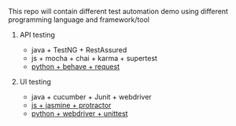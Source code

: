 This repo will contain different test automation demo using different programming language and framework/tool


1. API testing
   * java + TestNG + RestAssured
   * js + mocha + chai + karma + supertest
   * [python + behave + request](https://github.com/DanteYu/Test_Automation_Demo/tree/master/APITesting/python_behave_requests)


2. UI testing
   * java + cucumber + Junit + webdriver
   * [js + jasmine + protractor](https://github.com/DanteYu/Test_Automation_Demo/tree/master/UITesting/js_jasmine_protractor)
   * [python + webdriver + unittest](https://github.com/DanteYu/Test_Automation_Demo/tree/master/UITesting/python_webdriver_unittest)